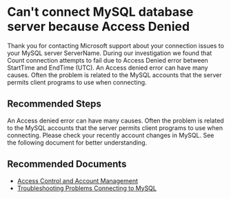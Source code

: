 <properties
	pageTitle="Orcas MySQL Server Login Failed with Access Denied"
	description="RCA - Login Failed with Access Denied"
	infoBubbleText="Login Failed with Access Denied detected. See details on the right"
	service="microsoft.dbformysql"
	resource="dbformysql"
	authors="congwang"
	ms.author="conwan"
	displayOrder="100"
	articleId="dbformysql-access-denied"
	diagnosticScenario="OrcasMySQLAccessDenied"
	selfHelpType="rca"
	resourceTags="servers, databases"
	cloudEnvironments="public, Fairfax"
	ownershipId="AzureData_AzureDatabaseforMySQL"
/>
# Can't connect MySQL database server because Access Denied

<!--issueDescription-->
Thank you for contacting Microsoft support about your connection issues to your MySQL server <!--$ServerName-->ServerName<!--/$ServerName-->. During our investigation we found that <!--$Count-->Count<!--/$Count--> connection attempts to fail due to Access Denied error between <!--$StartTime-->StartTime<!--/$StartTime--> and <!--$EndTime-->EndTime<!--/$EndTime--> (UTC). An Access denied error can have many causes. Often the problem is related to the MySQL accounts that the server permits client programs to use when connecting.
<!--/issueDescription-->

## **Recommended Steps**

An Access denied error can have many causes. Often the problem is related to the MySQL accounts that the server permits client programs to use when connecting. Please check your recently account changes in MySQL. See the following document for better understanding.

## **Recommended Documents**

* [Access Control and Account Management](https://dev.mysql.com/doc/refman/5.6/en/access-control.html)
* [Troubleshooting Problems Connecting to MySQL ](https://dev.mysql.com/doc/refman/5.6/en/problems-connecting.html)
